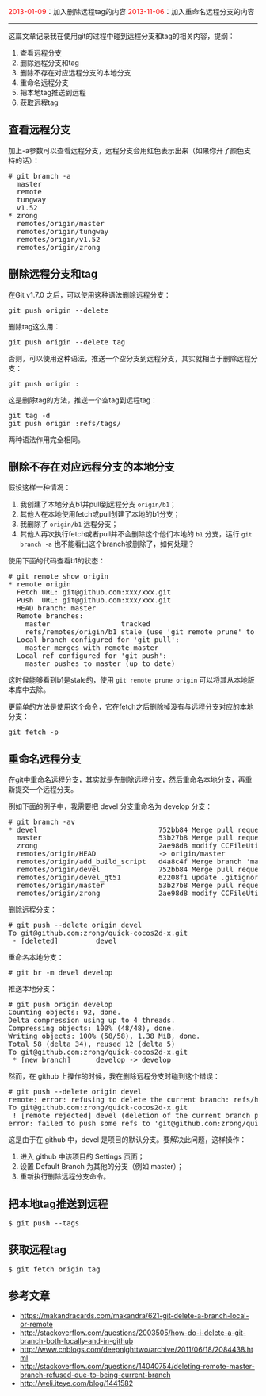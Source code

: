 <span style="color:red;">2013-01-09</span>：加入删除远程tag的内容
<span style="color:red;">2013-11-06</span>：加入重命名远程分支的内容
<hr>

这篇文章记录我在使用git的过程中碰到远程分支和tag的相关内容，提纲：

1. 查看远程分支
1. 删除远程分支和tag
1. 删除不存在对应远程分支的本地分支
1. 重命名远程分支
1. 把本地tag推送到远程
1. 获取远程tag


## 查看远程分支

加上-a参数可以查看远程分支，远程分支会用红色表示出来（如果你开了颜色支持的话）：
<pre lang="BASH">
# git branch -a
  master
  remote
  tungway
  v1.52
* zrong
  remotes/origin/master
  remotes/origin/tungway
  remotes/origin/v1.52
  remotes/origin/zrong
</pre>

## 删除远程分支和tag

在Git v1.7.0 之后，可以使用这种语法删除远程分支：

<pre lang="BASH">
git push origin --delete <branchName>
</pre>

删除tag这么用：

<pre lang="BASH">
git push origin --delete tag <tagname>
</pre>
<!--more-->
否则，可以使用这种语法，推送一个空分支到远程分支，其实就相当于删除远程分支：

<pre lang="BASH">
git push origin :<branchName>
</pre>

这是删除tag的方法，推送一个空tag到远程tag：
<pre lang="BASH">
git tag -d <tagname>
git push origin :refs/tags/<tagname>
</pre>

两种语法作用完全相同。

## 删除不存在对应远程分支的本地分支

假设这样一种情况：
1. 我创建了本地分支b1并pull到远程分支 `origin/b1`；
2. 其他人在本地使用fetch或pull创建了本地的b1分支；
3. 我删除了 `origin/b1` 远程分支；
4. 其他人再次执行fetch或者pull并不会删除这个他们本地的 `b1` 分支，运行 `git branch -a` 也不能看出这个branch被删除了，如何处理？

使用下面的代码查看b1的状态：

<pre lang="BASH">
# git remote show origin
* remote origin
  Fetch URL: git@github.com:xxx/xxx.git
  Push  URL: git@github.com:xxx/xxx.git
  HEAD branch: master
  Remote branches:
    master                 tracked
    refs/remotes/origin/b1 stale (use 'git remote prune' to remove)
  Local branch configured for 'git pull':
    master merges with remote master
  Local ref configured for 'git push':
    master pushes to master (up to date)
</pre>

这时候能够看到b1是stale的，使用 `git remote prune origin` 可以将其从本地版本库中去除。

更简单的方法是使用这个命令，它在fetch之后删除掉没有与远程分支对应的本地分支：

<pre lang="BASH">
git fetch -p
</pre>

## 重命名远程分支

在git中重命名远程分支，其实就是先删除远程分支，然后重命名本地分支，再重新提交一个远程分支。

例如下面的例子中，我需要把 devel 分支重命名为 develop 分支：

<pre lang="BASH">
# git branch -av
* devel                             752bb84 Merge pull request #158 from Gwill/devel
  master                            53b27b8 Merge pull request #138 from tdlrobin/master
  zrong                             2ae98d8 modify CCFileUtils, export getFileData
  remotes/origin/HEAD               -> origin/master
  remotes/origin/add_build_script   d4a8c4f Merge branch 'master' into add_build_script
  remotes/origin/devel              752bb84 Merge pull request #158 from Gwill/devel
  remotes/origin/devel_qt51         62208f1 update .gitignore
  remotes/origin/master             53b27b8 Merge pull request #138 from tdlrobin/master
  remotes/origin/zrong              2ae98d8 modify CCFileUtils, export getFileData
</pre>

删除远程分支：

<pre lang="BASH">
# git push --delete origin devel
To git@github.com:zrong/quick-cocos2d-x.git
 - [deleted]         devel
</pre>

重命名本地分支： 

<pre lang="BASH">
# git br -m devel develop
</pre>

推送本地分支：

<pre lang="BASH">
# git push origin develop
Counting objects: 92, done.
Delta compression using up to 4 threads.
Compressing objects: 100% (48/48), done.
Writing objects: 100% (58/58), 1.38 MiB, done.
Total 58 (delta 34), reused 12 (delta 5)
To git@github.com:zrong/quick-cocos2d-x.git
 * [new branch]      develop -> develop
</pre>

然而，在 github 上操作的时候，我在删除远程分支时碰到这个错误：

<pre lang="BASH">
# git push --delete origin devel
remote: error: refusing to delete the current branch: refs/heads/devel
To git@github.com:zrong/quick-cocos2d-x.git
 ! [remote rejected] devel (deletion of the current branch prohibited)
error: failed to push some refs to 'git@github.com:zrong/quick-cocos2d-x.git'
</pre>

这是由于在 github 中，devel 是项目的默认分支。要解决此问题，这样操作：

1. 进入 github 中该项目的 Settings 页面；
2. 设置 Default Branch 为其他的分支（例如 master）；
3. 重新执行删除远程分支命令。

## 把本地tag推送到远程

<pre lang="BASH">
$ git push --tags
</pre>

## 获取远程tag

<pre lang="BASH">
$ git fetch origin tag <tagname>
</pre>

## 参考文章

* <https://makandracards.com/makandra/621-git-delete-a-branch-local-or-remote>
* <http://stackoverflow.com/questions/2003505/how-do-i-delete-a-git-branch-both-locally-and-in-github>
* <http://www.cnblogs.com/deepnighttwo/archive/2011/06/18/2084438.html>
* <http://stackoverflow.com/questions/14040754/deleting-remote-master-branch-refused-due-to-being-current-branch>
* <http://weli.iteye.com/blog/1441582>
